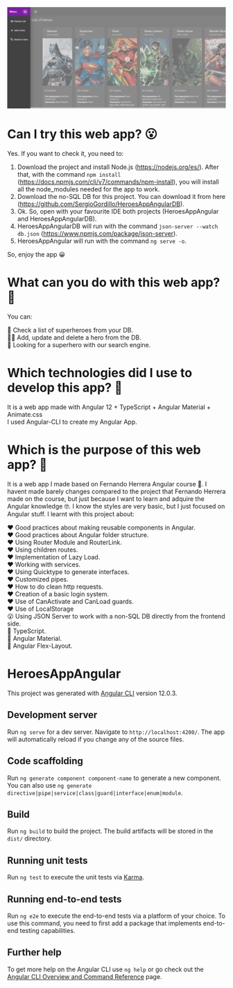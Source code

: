 <img src="https://github.com/SergioGordillo/HeroesAppAngular/blob/main/heroesappangular.png" alt="Main Screen of Heroes App Angular"/>

# Can I try this web app? :open_mouth:

Yes. If you want to check it, you need to: <br>

1) Download the project and install Node.js (https://nodejs.org/es/). After that, with the command `npm install` (https://docs.npmjs.com/cli/v7/commands/npm-install), you will install all the node_modules needed for the app to work. <br>
2) Download the no-SQL DB for this project. You can download it from here (https://github.com/SergioGordillo/HeroesAppAngularDB). <br>
3) Ok. So, open with your favourite IDE both projects (HeroesAppAngular and HeroesAppAngularDB). <br>
4) HeroesAppAngularDB will run with the command `json-server --watch db.json` (https://www.npmjs.com/package/json-server). <br>
5) HeroesAppAngular will run with the command `ng serve -o`. <br>

So, enjoy the app :grinning:

# What can you do with this web app? :thinking:

You can: <br>

:superhero: Check a list of superheroes from your DB. <br>
:superhero_man: Add, update and delete a hero from the DB. <br>
:eyes: Looking for a superhero with our search engine. <br>


# Which technologies did I use to develop this app? :thinking:

It is a web app made with Angular 12 + TypeScript + Angular Material + Animate.css <br>
I used Angular-CLI to create my Angular App. <br>

# Which is the purpose of this web app? :thinking:

It is a web app I made based on Fernando Herrera Angular course 🧐. I havent made barely changes compared to the project that Fernando Herrera made on the course, but just because I want to learn and adquire the Angular knowledge 🤓. I know the styles are very basic, but I just focused on Angular stuff. I learnt with this project about:

❤️ Good practices about making reusable components in Angular. <br>
❤️ Good practices about Angular folder structure. <br>
:heart: Using Router Module and RouterLink.<br>
:heart: Using children routes.  <br>
:heart: Implementation of Lazy Load.  <br>
:heart: Working with services. <br>
:heart: Using Quicktype to generate interfaces. <br>
:heart: Customized pipes. <br>
:heart: How to do clean http requests.<br>
:heart: Creation of a basic login system. <br>
:heart: Use of CanActivate and CanLoad guards. <br>
:heart: Use of LocalStorage <br>
:open_mouth: Using JSON Server to work with a non-SQL DB directly from the frontend side. <br>
:blue_heart: TypeScript. <br>
:art: Angular Material.  <br>
:art: Angular Flex-Layout.  <br>

# HeroesAppAngular

This project was generated with [Angular CLI](https://github.com/angular/angular-cli) version 12.0.3.

## Development server

Run `ng serve` for a dev server. Navigate to `http://localhost:4200/`. The app will automatically reload if you change any of the source files.

## Code scaffolding

Run `ng generate component component-name` to generate a new component. You can also use `ng generate directive|pipe|service|class|guard|interface|enum|module`.

## Build

Run `ng build` to build the project. The build artifacts will be stored in the `dist/` directory.

## Running unit tests

Run `ng test` to execute the unit tests via [Karma](https://karma-runner.github.io).

## Running end-to-end tests

Run `ng e2e` to execute the end-to-end tests via a platform of your choice. To use this command, you need to first add a package that implements end-to-end testing capabilities.

## Further help

To get more help on the Angular CLI use `ng help` or go check out the [Angular CLI Overview and Command Reference](https://angular.io/cli) page.
